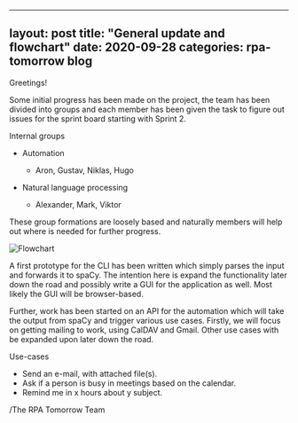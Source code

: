 

---
layout: post
title:  "General update and flowchart"
date:   2020-09-28
categories: rpa-tomorrow blog 
---
Greetings!

Some initial progress has been made on the project, the team has been divided into groups and each member has been given the task to figure out issues for the sprint board starting with Sprint 2.

Internal groups
- Automation 
    - Aron, Gustav, Niklas, Hugo

- Natural language processing
    - Alexander, Mark, Viktor

These group formations are loosely based and naturally members will help out where is needed for further progress. 

![Flowchart](/images/Flowchart-1.png)

A first prototype for the CLI has been written which simply parses the input and forwards it to spaCy. The intention here is expand the functionality later down the road and possibly write a GUI for the application as well. Most likely the GUI will be browser-based. 

Further, work has been started on an API for the automation which will take the output from spaCy and trigger various use cases. Firstly, we will focus on getting mailing to work, using CalDAV and Gmail. Other use cases with be expanded upon later down the road. 

Use-cases
- Send an e-mail, with attached file(s). 
- Ask if a person is busy in meetings based on the calendar.
- Remind me in x hours about y subject.

/The RPA Tomorrow Team